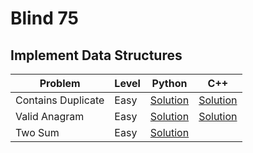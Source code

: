 # Blind 75

## Implement Data Structures

| Problem | Level | Python | C++ |
| --- | --- | --- | --- |
| Contains Duplicate | Easy | [Solution][1.1] | [Solution][1.2] |
| Valid Anagram | Easy | [Solution][2.1] | [Solution][2.2] |
| Two Sum | Easy | [Solution][3.1] | |

[1.1]: https://github.com/KaidenHsu/Neetcode/blob/main/Blind75/ContainsDuplicate.py
[1.2]: https://github.com/KaidenHsu/Neetcode/blob/main/Blind75/ContainsDuplicate.cpp
[2.1]: https://github.com/KaidenHsu/Neetcode/blob/main/Blind75/ValidAnagram.py
[2.2]: https://github.com/KaidenHsu/Neetcode/blob/main/Blind75/ValidAnagram.cpp
[3.1]: https://github.com/KaidenHsu/Neetcode/blob/main/Blind75/TwoSum.py
<!-- [3.2]: https://github.com/KaidenHsu/Neetcode/blob/main/Blind75/TwoSum.cpp -->